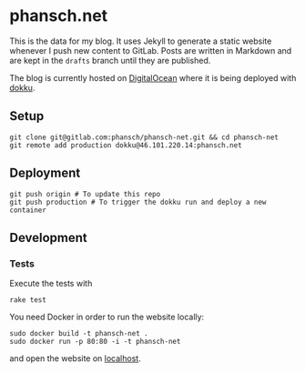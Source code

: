 # phansch.net

This is the data for my blog. It uses Jekyll to generate a static website whenever I push new content to GitLab.
Posts are written in Markdown and are kept in the `drafts` branch until they are published.

The blog is currently hosted on [DigitalOcean](https://www.digitalocean.com) where it is being deployed with [dokku](http://progrium.viewdocs.io/dokku/).

## Setup

    git clone git@gitlab.com:phansch/phansch-net.git && cd phansch-net
    git remote add production dokku@46.101.220.14:phansch.net

## Deployment

    git push origin # To update this repo
    git push production # To trigger the dokku run and deploy a new container

## Development

### Tests

Execute the tests with

    rake test

You need Docker in order to run the website locally:

    sudo docker build -t phansch-net .
    sudo docker run -p 80:80 -i -t phansch-net

and open the website on [localhost](http://localhost).
